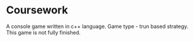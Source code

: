 # Coursework
A console game written in c++ language.
Game type - trun based strategy.
This game is not fully finished.

